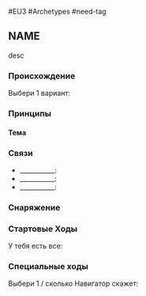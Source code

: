 #EU3 #Archetypes #need-tag

## NAME
desc

### Происхождение
Выбери 1 вариант:


### Принципы


#### Тема


### Связи
- \_\_\_\_\_\_\_\_\_\_\_: 
- \_\_\_\_\_\_\_\_\_\_\_: 
- \_\_\_\_\_\_\_\_\_\_\_: 

### Снаряжение


### Стартовые Ходы
У тебя есть все:


### Специальные ходы
Выбери 1 / сколько Навигатор скажет: 
